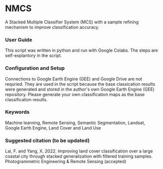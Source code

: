 # NMCS
A Stacked Multiple Classifier System (MCS) with a sample refining mechanism to improve classification accuracy.

### User Guide
This script was written in python and run with Google Colabs. The steps are self-explantory in the script. 

### Configuration and Setup
Connections to Google Earth Engine (GEE) and Google Drive are not requried. They are used in the script because the base 
classication results were generated and stored in the author's own Google Earth Engine (GEE) repository. Please generate 
your own classification maps as the base classification results. 

### Keywords
Machine learning, Remote Sensing, Semantic Segmentation, Landsat, Google Earth Engine, Land Cover and Land Use

### Suggested citation (to be updated)
Lai, F. and Yang, X. 2022. Improving land cover classification over a large coastal city through stacked generalization with filtered training samples. Photogrammetric Engineering & Remote Sensing (accepted)


